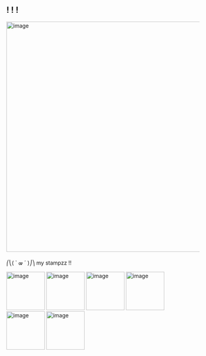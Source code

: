 ## ! ! !
<img width="600" height="600" alt="image" src="https://github.com/user-attachments/assets/e25565c5-b76b-4b9d-bd05-a7505d52b035" />



⎛⎝( ` ᢍ ´ )⎠⎞ my stampzz !!


<img width="100" height="100" alt="image" src="https://github.com/user-attachments/assets/b0e7c213-05a3-447e-92b1-e95631fd601a" /> 
<img width="100" height="100" alt="image" src="https://github.com/user-attachments/assets/26e17a46-fa81-4efc-821b-cda4b52d7daf" /> 
<img width="100" height="100" alt="image" src="https://github.com/user-attachments/assets/86d53e99-7a35-4e8b-a2ba-f6d163f209ad" /> 
<img width="100" height="100" alt="image" src="https://github.com/user-attachments/assets/d2aa59c6-ff7d-4e6d-9da5-63f759e82fa6" />
<img width="100" height="100" alt="image" src="https://github.com/user-attachments/assets/22cde997-ea41-4c89-afb5-690ef114280d" />
<img width="100" height="100" alt="image" src="https://github.com/user-attachments/assets/c1860c1f-20bb-4637-b188-fd138cd3e0d1" />



